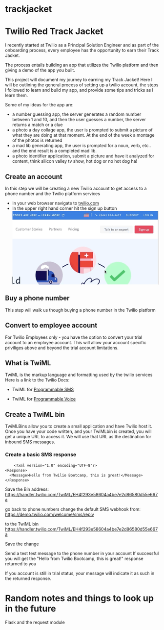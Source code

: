 # trackjacket


# Twilio Red Track Jacket 

I recently started at Twilio as a Principal Solution Engineer and as part of the onboarding process, every employee has the opportunity to earn their Track Jacket. 

The process entails building an app that utilizes the Twilio platform and then giving a demo of the app you built. 

This project will document my journey to earning my Track Jacket! Here I will be outlining the general process of setting up a twilio account, the steps I followed to learn and build my app, and provide some tips and tricks as I learn them. 

Some of my ideas for the app are: 
- a number guessing app, the server generates a random number between 1 and 10, and then the user guesses a number, the server returns a match or a clue 
- a photo a day collage app, the user is prompted to submit a picture of what they are doing at that moment. At the end of the week a montage of the photos is returned
- a mad lib generating app, the user is prompted for a noun, verb, etc.. and the end result is a completed mad lib.
- a photo identifier application, submit a picture and have it analyzed for content, think silicon valley tv show, hot dog or no hot dog ha! 


## Create an account
In this step we will be creating a new Twilio account to get access to a phone number and the Twilio platform services

- In your web browser navigate to [twilio.com](https://twilio.com)
- In the upper right hand corner hit the sign up button 
![Sign up gif](images/signup.gif?raw=true "Title")
## Buy a phone number
This step will walk us though buying a phone number in the Twilio platform 

## Convert to employee account
For Twilio Employees only - you have the option to convert your trial account to an employee account. This will allow your account specific priviliges above and beyond the trial account limitations. 

## What is TwiML
TwiML is the markup language and formatting used by the twilio services 
Here is a link to the Twilio Docs:
 
- TwiML for [Programmable SMS](https://www.twilio.com/docs/sms/TwiML)

- TwiML for [Programmable Voice](https://www.twilio.com/docs/voice/twiml)

## Create a TwiML bin

TwiMLBins allow you to create a small application and have Twilio host it. Once you have your code written, and your TwiMLbin is created, you will get a unique URL to access it. We will use that URL as the destination for inbound SMS messages. 

### Create a basic SMS response

```
    <?xml version="1.0" encoding="UTF-8"?>
<Response>
  <Message>Hello from Twilio Bootcamp, this is great!</Message>
</Response>
```

Save the Bin address:
https://handler.twilio.com/TwiML/EH4f293e58604a4be7e2d86580d55e667a

go back to phone numbers
change the default SMS webhook from:
https://demo.twilio.com/welcome/sms/reply

to the TwiML bin
https://handler.twilio.com/TwiML/EH4f293e58604a4be7e2d86580d55e667a

Save the change

Send a test test message to the phone number in your account
If successful you will get the "Hello from Twilio Bootcamp, this is great!" response returned to you

If you account is still in trial status, your message will indicate it as such in the returned response.



# Random notes and things to look up in the future
  Flask and the request module 